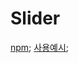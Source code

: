 # Slider

[npm](https://github.com/akiran/react-slick);
[사용예시](https://react-slick.neostack.com/docs/example/simple-slider);
